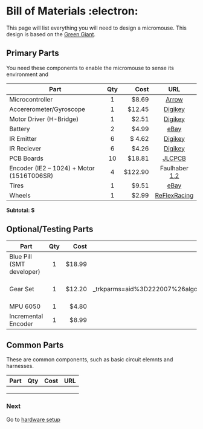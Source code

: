 # Bill of Materials :electron:

This page will list everything you will need to design a micromouse. This design is based on the [Green Giant](http://greenye.net/Pages/Micromouse/Micromouse2016-2017.htm).

## Primary Parts
You need these components to enable the micromouse to sense its environment and

| Part          | Qty           | Cost  |URL                                     |
| ------------- |:-------------:| -----:|:--------------------------------------:|
| Microcontroller      | 1 | $8.69   | [Arrow](https://www.arrow.com/en/products/stm32f103ret6/stmicroelectronics)|
|     Accererometer/Gyroscope |1      | $12.45  |[Digikey](https://www.digikey.com/product-detail/en/tdk-invensense/MPU-6000/1428-1005-1-ND/4038alt-cmd-t006?utm_adgroup=DSA%20-%20Product%20Detail%20Pages&utm_source=bing&utm_term=/product-detail/&utm_campaign=&utm_medium=cpc&utm_content=TUD3lmJd_gcrid_81295150384269_gkw_/product-detail/_gmt_bb_gdv_c_slgid__ggrid_1300722292834901_gtaid_dat-2333094954664822:loc-190_&msclkid=4ba79874ea4f1813ec71c55028a61a1e)|
|Motor Driver (H-Bridge)      |1 | $2.51 |[Digikey](http://www.ti.com/lit/ds/symlink/drv8848.pdf)|
|Battery       | 2     |   $4.99|[eBay](https://www.ebay.com/itm/3-7V-110-mAh-401230-LiPo-Polymer-Battery-Rechargeable-for-GPS-Bluetooth-041230/263809499945?hash=item3d6c458329:g:Ya4AAOSw50JbRkzR)|
| IR Emitter      |     6 |   $ 4.62| [Digikey](https://www.digikey.com/product-detail/en/osram-opto-semiconductors-inc/SFH-4545/475-2919-ND/2205955)|
| IR Reciever      |  6    |  $4.26  |[Digikey](https://www.digikey.com/product-detail/en/vishay-semiconductor-opto-division/TEFT4300/751-1041-ND/1681175)|
|   PCB Boards    |  10|    $18.81|[JLCPCB](https://jlcpcb.com)|
|  Encoder (IE2 – 1024) + Motor (1516T006SR)      |4 | $122.90 |Faulhaber [1](https://www.faulhaber.com/en/products/series/ie2-1024/),[2](https://www.faulhaber.com/fileadmin/Import/Media/EN_IE2-1024_DFF.pdf)|
| Tires| 1 | $9.51| [eBay](https://www.ebay.com/itm/Kyosho-Mini-Z-MZW2-20-High-Grip-Tire-Set-20/302534111257?epid=1501440182&hash=item4670703019:g:skUAAOSwVqlaEGUR)|
| Wheels | 1 | $2.99 | [ReFlexRacing](http://www.reflexracing.net/Atomic-Mini-Z-AWD-Narrow-Split-Spoke-Wheels-0-offset-black_p_614.html)|

**Subtotal: $**

## Optional/Testing Parts
| Part          | Qty           | Cost |URL                                     |
| ------------- |:-------------:| -----:|:--------------------------------------:|
| Blue Pill (SMT developer)| 1|$18.99|[Amazon](https://www.amazon.com/initeq-STM32F103C8T6-Minimum-Development-Programmer/dp/B079B95L9Y) |
| Gear Set | 1| $12.20| [eBay](https://www.ebay.com/itm/Kyosho-Mini-Z-MD006- Pinion-Spur-Gear-Set-Mini-Z-AWD/283310653492?_trkparms=aid%3D222007%26algo%3DSIM.MBE%26ao%3D2%26asc%3D20160323102634%26meid%3Dfa968287ba3443abae36a8060eb58274%26pid%3D100623%26rk%3D3%26rkt%3D6%26sd%3D192920100619%26itm%3D283310653492%26pg%3D2047675&_trksid=p2047675.c100623.m-1)|
| MPU 6050 |1 | $4.80|[Amazon](https://www.amazon.com/dp/B07DXQB6P1/ref=sspa_dk_detail_4?psc=1&pd_rd_i=B07DXQB6P1&pd_rd_w=iK6S4&pf_rd_p=8a8f3917-7900-4ce8-ad90-adf0d53c0985&pd_rd_wg=SjIjm&pf_rd_r=8QJVTJ7NX8SY9GFVS7QZ&pd_rd_r=1cfd0432-a4cf-11e9-b6ac-d580eb0b5aaa)|
| Incremental Encoder|1|$8.99|[Amazon](https://www.amazon.com/Cylewet-Encoder-15×16-5-Arduino-CYT1062/dp/B06XQTHDRR/ref=as_li_ss_tl?s=electronics&ie=UTF8&qid=1519833881&sr=1-3&keywords=Rotary+Encoder&linkCode=sl1&tag=howto045-20&linkId=8342c1bffd186172203db659d13e7449)|


## Common Parts
These are common components, such as basic circuit elemnts and harnesses.

| Part          | Qty           | Cost  |URL                                     |
| ------------- |:-------------:| -----:|:--------------------------------------:|
|       |         |   |    |
|       |      |   |       |
|       |      |    |      |


### Next
Go to [hardware setup](https://github.com/Spain2394/MicromouseV1/blob/master/Wiki/Hardware-Setup.md)
